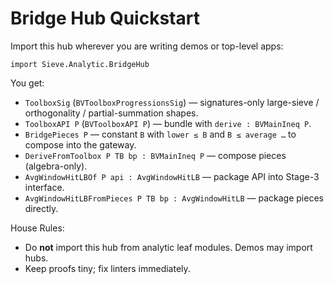 # Bridge Hub Quickstart

Import this hub wherever you are writing demos or top-level apps:

    import Sieve.Analytic.BridgeHub

You get:

- `ToolboxSig` (`BVToolboxProgressionsSig`) — signatures-only large-sieve / orthogonality / partial-summation shapes.
- `ToolboxAPI P` (`BVToolboxAPI P`) — bundle with `derive : BVMainIneq P`.
- `BridgePieces P` — constant `B` with `lower ≤ B` and `B ≤ average …` to compose into the gateway.
- `DeriveFromToolbox P TB bp : BVMainIneq P` — compose pieces (algebra-only).
- `AvgWindowHitLBOf P api : AvgWindowHitLB` — package API into Stage-3 interface.
- `AvgWindowHitLBFromPieces P TB bp : AvgWindowHitLB` — package pieces directly.

House Rules:
- Do **not** import this hub from analytic leaf modules. Demos may import hubs.
- Keep proofs tiny; fix linters immediately.
